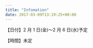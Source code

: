```yaml
---
title: "Infomation"
date: 2017-03-09T13:19:25+08:00
---
```


<!-- ### 基本情報 -->

<!-- ここにコンテンツを追加 **ここにコンテンツを追加** [ここにコンテンツを追加](https://gohugo.io) -->

【日付】2 月 1 日(金)〜2 月 6 日(水)予定

【時間】未定

<!-- 会場】[新宿眼科画廊](https://www.gankagarou.com/)

[【アクセス】](https://docs.wixstatic.com/ugd/5b2301_f502b52dfd0048b8a7f02373ea213e6b.pdf)
![アクセス](img/見取り図.jpg)
【会場見取り図】
![会場見取り図](/img/map.png) -->
